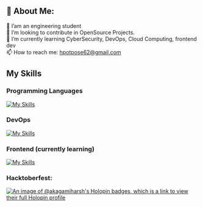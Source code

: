 ## 💫 About Me:
🔭 I’am an engineering student<br>👯 I’m looking to contribute in OpenSource Projects.<br>🌱 I’m currently learning CyberSecurity, DevOps, Cloud Computing, frontend dev <br>📫 How to reach me: hpotpose62@gmail.com

## My Skills
### Programming Languages
[![My Skills](https://skillicons.dev/icons?i=golang,c,cpp,python)](https://skillicons.dev)<br>
### DevOps
[![My Skills](https://skillicons.dev/icons?i=docker,kubernetes,terraform,jenkins,aws,gcp,githubactions,git,github,bash)](https://skillicons.dev)<br>
### Frontend (currently learning)
[![My Skills](https://skillicons.dev/icons?i=html,css,javascript,react,mongodb)](https://skillicons.dev)<br>

### Hacktoberfest: 
[![An image of @akagamiharsh's Holopin badges, which is a link to view their full Holopin profile](https://holopin.me/akagamiharsh)](https://holopin.io/@akagamiharsh)

